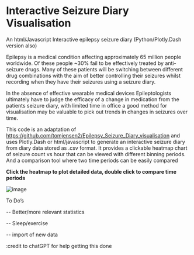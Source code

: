# Interactive Seizure Diary Visualisation
An html/Javascript Interactive epilepsy seizure diary (Python/Plotly.Dash version also)

Epilepsy is a medical condition affecting approximately 65 million people worldwide.  Of these people ~30% fail to be effectively treated by anti-seizure drugs.  Many of these patients will be switching between different drug combinations with the aim of better controlling their seizures whilst recording when they have their seizures using a seizure diary.

In the absence of effective wearable medical devices Epileptologists ultimately have to judge the efficacy of a change in medication from the patients seizure diary, with limited time in office a good method for visualisation may be valuable to pick out trends in changes in seizures over time. 

This code is an adaptation of https://github.com/tomjensen2/Epilepsy_Seizure_Diary_visualisation and uses Plotly.Dash or html/javascript to generate an interactive seizure diary from diary data stored as .csv format.  It provides a clickable heatmap chart of seizure count vs hour that can be viewed with different binning periods.  And a comparison tool where two time periods can be easily compared 

<strong>Click the heatmap to plot detailed data, double click to compare time periods</strong>

![image](https://github.com/user-attachments/assets/cf6dcc2a-c8a8-47e2-aaa7-b048714020c0)

To Do’s

-- Better/more relevant statistics

-- Sleep/exercise

-- import of new data

:credit to chatGPT for help getting this done 
